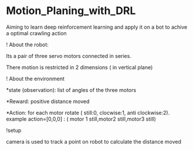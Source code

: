 # Motion_Planing_with_DRL

Aiming to learn deep reinforcement learning and apply it on a bot to achive a optimal crawling action

! About the robot:

Its a pair of three servo motors connected in series.

There motion is restricted in 2 dimensions ( in vertical plane)
  
! About the environment

*state (observation): list of angles of the three motors

*Reward: positive distance moved

*Action: for each motor rotate ( still:0, clocwise:1, anti clockwise:2). example action=[0,0,0] : ( motor 1 still,motor2 still,motor3 still)

!setup

  camera is used to track a point on robot to calculate the distance moved 
